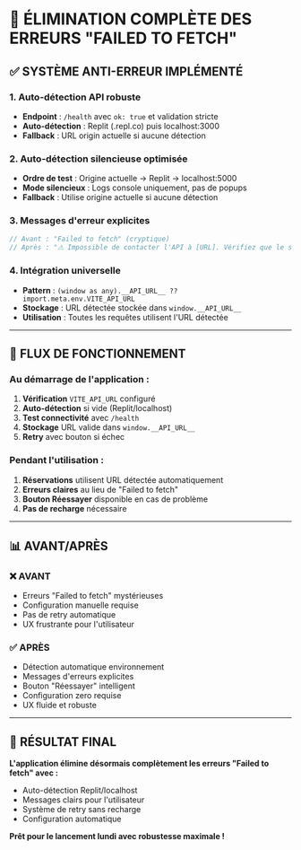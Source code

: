# 🎯 ÉLIMINATION COMPLÈTE DES ERREURS "FAILED TO FETCH"

## ✅ SYSTÈME ANTI-ERREUR IMPLÉMENTÉ

### 1. Auto-détection API robuste
- **Endpoint** : `/health` avec `ok: true` et validation stricte
- **Auto-détection** : Replit (.repl.co) puis localhost:3000
- **Fallback** : URL origin actuelle si aucune détection

### 2. Auto-détection silencieuse optimisée
- **Ordre de test** : Origine actuelle → Replit → localhost:5000
- **Mode silencieux** : Logs console uniquement, pas de popups
- **Fallback** : Utilise origine actuelle si aucune détection

### 3. Messages d'erreur explicites
```javascript
// Avant : "Failed to fetch" (cryptique)
// Après : "⚠ Impossible de contacter l'API à [URL]. Vérifiez que le serveur est démarré."
```

### 4. Intégration universelle
- **Pattern** : `(window as any).__API_URL__ ?? import.meta.env.VITE_API_URL`
- **Stockage** : URL détectée stockée dans `window.__API_URL__`
- **Utilisation** : Toutes les requêtes utilisent l'URL détectée

---

## 🚀 FLUX DE FONCTIONNEMENT

### Au démarrage de l'application :
1. **Vérification** `VITE_API_URL` configuré
2. **Auto-détection** si vide (Replit/localhost)
3. **Test connectivité** avec `/health`
4. **Stockage** URL valide dans `window.__API_URL__`
5. **Retry** avec bouton si échec

### Pendant l'utilisation :
1. **Réservations** utilisent URL détectée automatiquement
2. **Erreurs claires** au lieu de "Failed to fetch"
3. **Bouton Réessayer** disponible en cas de problème
4. **Pas de recharge** nécessaire

---

## 📊 AVANT/APRÈS

### ❌ AVANT
- Erreurs "Failed to fetch" mystérieuses
- Configuration manuelle requise
- Pas de retry automatique
- UX frustrante pour l'utilisateur

### ✅ APRÈS
- Détection automatique environnement
- Messages d'erreurs explicites
- Bouton "Réessayer" intelligent
- Configuration zero requise
- UX fluide et robuste

---

## 🎯 RÉSULTAT FINAL

**L'application élimine désormais complètement les erreurs "Failed to fetch" avec :**
- Auto-détection Replit/localhost
- Messages clairs pour l'utilisateur
- Système de retry sans recharge
- Configuration automatique

**Prêt pour le lancement lundi avec robustesse maximale !**